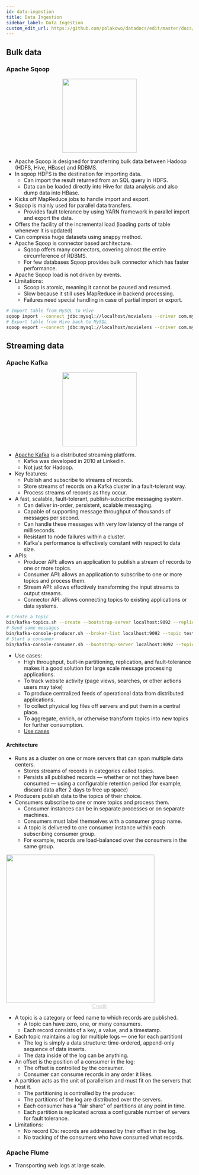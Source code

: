```yaml
---
id: data-ingestion
title: Data Ingestion
sidebar_label: Data Ingestion
custom_edit_url: https://github.com/polakowo/datadocs/edit/master/docs/big-data/data-ingestion.md
---
```


## Bulk data

### Apache Sqoop

<center><img width=200 src="/datadocs/assets/sqoop-intro-pic-e1530647597717.png"/></center>

- Apache Sqoop is designed for transferring bulk data between Hadoop (HDFS, Hive, HBase) and RDBMS.
- In sqoop HDFS is the destination for importing data.
    - Can import the result returned from an SQL query in HDFS.
    - Data can be loaded directly into Hive for data analysis and also dump data into HBase.
- Kicks off MapReduce jobs to handle import and export.
- Sqoop is mainly used for parallel data transfers.
    - Provides fault tolerance by using YARN framework in parallel import and export the data.
- Offers the facility of the incremental load (loading parts of table whenever it is updated)
- Can compress huge datasets using snappy method.
- Apache Sqoop is connector based architecture.
    - Sqoop offers many connectors, covering almost the entire circumference of RDBMS.
    - For few databases Sqoop provides bulk connector which has faster performance.
- Apache Sqoop load is not driven by events.
- Limitations:
    - Scoop is atomic, meaning it cannot be paused and resumed.
    - Slow because it still uses MapReduce in backend processing.
    - Failures need special handling in case of partial import or export.

```bash
# Import table from MySQL to Hive
sqoop import --connect jdbc:mysql://localhost/movielens --driver com.mysql.jdbc.Driver --table movies --hive-import
# Export table from Hive back to MySQL
sqoop export --connect jdbc:mysql://localhost/movielens --driver com.mysql.jdbc.Driver --table movies --export-dir /apps/hive/warehouse/movies --input-fields-terminated-by '\0001'
```

## Streaming data

### Apache Kafka

<center><img width=200 src="/datadocs/assets/kafka-logo-wide.png"/></center>

- [Apache Kafka](https://kafka.apache.org) is a distributed streaming platform.
    - Kafka was developed in 2010 at LinkedIn.
    - Not just for Hadoop.
- Key features:
    - Publish and subscribe to streams of records.
    - Store streams of records on a Kafka cluster in a fault-tolerant way.
    - Process streams of records as they occur.
- A fast, scalable, fault-tolerant, publish-subscribe messaging system.
    - Can deliver in-order, persistent, scalable messaging.
    - Capable of supporting message throughput of thousands of messages per second.
    - Can handle these messages with very low latency of the range of milliseconds.
    - Resistant to node failures within a cluster.
    - Kafka's performance is effectively constant with respect to data size.
- APIs:
    - Producer API: allows an application to publish a stream of records to one or more topics.
    - Consumer API: allows an application to subscribe to one or more topics and process them.
    - Stream API: allows effectively transforming the input streams to output streams.
    - Connector API: allows connecting topics to existing applications or data systems.

```bash
# Create a topic
bin/kafka-topics.sh --create --bootstrap-server localhost:9092 --replication-factor 1 --partitions 1 --topic test
# Send some messages
bin/kafka-console-producer.sh --broker-list localhost:9092 --topic test
# Start a consumer
bin/kafka-console-consumer.sh --bootstrap-server localhost:9092 --topic test --from-beginning
```

- Use cases:
    - High throughput, built-in partitioning, replication, and fault-tolerance makes it a good solution for large scale message processing applications.
    - To track website activity (page views, searches, or other actions users may take)
    - To produce centralized feeds of operational data from distributed applications.
    - To collect physical log files off servers and put them in a central place.
    - To aggregate, enrich, or otherwise transform topics into new topics for further consumption.
    - [Use cases](https://kafka.apache.org/uses)

#### Architecture

- Runs as a cluster on one or more servers that can span multiple data centers.
    - Stores streams of records in categories called topics.
    - Persists all published records — whether or not they have been consumed — using a configurable retention period (for example, discard data after 2 days to free up space)
- Producers publish data to the topics of their choice. 
- Consumers subscribe to one or more topics and process them.
    - Consumer instances can be in separate processes or on separate machines.
    - Consumers must label themselves with a consumer group name.
    - A topic is delivered to one consumer instance within each subscribing consumer group.
    - For example, records are load-balanced over the consumers in the same group.

<img width=400 src="/datadocs/assets/consumer-groups.png"/>
<center><a href="https://kafka.apache.org/intro" style="color: lightgrey">Credit</a></center>

- A topic is a category or feed name to which records are published.
    - A topic can have zero, one, or many consumers.
    - Each record consists of a key, a value, and a timestamp.
- Each topic maintains a log (or multiple logs — one for each partition) 
    - The log is simply a data structure: time-ordered, append-only sequence of data inserts.
    - The data inside of the log can be anything.
- An offset is the position of a consumer in the log:
    - The offset is controlled by the consumer.
    - Consumer can consume records in any order it likes.
- A partition acts as the unit of parallelism and must fit on the servers that host it.
    - The partitioning is controlled by the producer.
    - The partitions of the log are distributed over the servers.
    - Each consumer has a "fair share" of partitions at any point in time.
    - Each partition is replicated across a configurable number of servers for fault tolerance.
- Limitations:
    - No record IDs: records are addressed by their offset in the log.
    - No tracking of the consumers who have consumed what records.

### Apache Flume

- Transporting web logs at large scale.